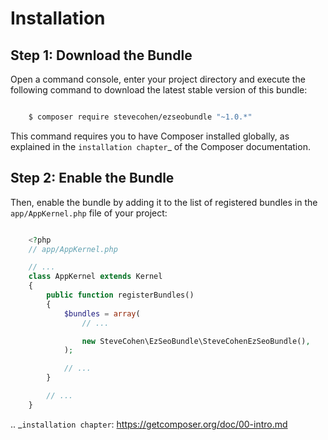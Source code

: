 Installation
============

Step 1: Download the Bundle
---------------------------

Open a command console, enter your project directory and execute the
following command to download the latest stable version of this bundle:

```bash

    $ composer require stevecohen/ezseobundle "~1.0.*"
```

This command requires you to have Composer installed globally, as explained
in the `installation chapter`_ of the Composer documentation.

Step 2: Enable the Bundle
-------------------------

Then, enable the bundle by adding it to the list of registered bundles
in the ``app/AppKernel.php`` file of your project:

```php

    <?php
    // app/AppKernel.php

    // ...
    class AppKernel extends Kernel
    {
        public function registerBundles()
        {
            $bundles = array(
                // ...

                new SteveCohen\EzSeoBundle\SteveCohenEzSeoBundle(),
            );

            // ...
        }

        // ...
    }
```

.. _`installation chapter`: https://getcomposer.org/doc/00-intro.md
